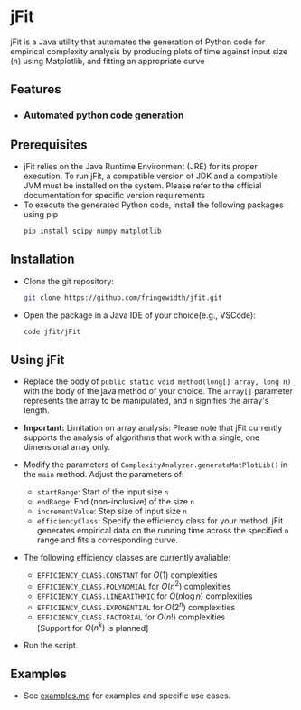 # jFit
jFit is a Java utility that automates the generation of Python code for empirical complexity analysis by producing plots of time against input size (n) using Matplotlib, and fitting an appropriate curve

## Features
- ### Automated python code generation

## Prerequisites
- jFit relies on the Java Runtime Environment (JRE) for its proper execution. To run jFit, a compatible version of JDK and a compatible JVM must be installed on the system. Please refer to the official documentation for specific version requirements
- To execute the generated Python code, install the following packages using pip
    ```sh
    pip install scipy numpy matplotlib
    ```

## Installation
- Clone the git repository:
    ```sh
    git clone https://github.com/fringewidth/jfit.git
    ```
- Open the package in a Java IDE of your choice(e.g., VSCode):
    ```sh
    code jfit/jFit
    ```

## Using jFit
- Replace the body of ```public static void method(long[] array, long n)``` with the body of the java method of your choice. The ```array[]``` parameter represents the array to be manipulated, and ```n``` signifies the array's length.

- **Important:** Limitation on array analysis:
Please note that jFit currently supports the analysis of algorithms that work with a single, one dimensional array only.
- Modify the parameters of ```ComplexityAnalyzer.generateMatPlotLib()``` in the ```main``` method. Adjust the parameters of:
    - ```startRange```: Start of the input size `n`
    - ```endRange```: End (non-inclusive) of the size `n`
    - ```incrementValue```: Step size of input size `n`
    - ```efficiencyClass```: Specify the efficiency class for your method. jFit generates empirical data on the running time across the specified `n` range and fits a corresponding curve.

- The following efficiency classes are currently avaliable:
    - ```EFFICIENCY_CLASS.CONSTANT``` for $O(1)$ complexities
    - ```EFFICIENCY_CLASS.POLYNOMIAL``` for $O(n^2)$ complexities
    - ```EFFICIENCY_CLASS.LINEARITHMIC``` for $O(n\log n)$ complexities
    - ```EFFICIENCY_CLASS.EXPONENTIAL``` for $O(2^n)$ complexities
    - ```EFFICIENCY_CLASS.FACTORIAL``` for $O(n!)$ complexities<br>
    [Support for $O(n^k)$ is planned]

- Run the script.

## Examples
- See [examples.md](./examples.md) for examples and specific use cases.